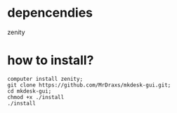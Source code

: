 # depencendies
  zenity
# how to install?
```
computer install zenity;
git clone https://github.com/MrDraxs/mkdesk-gui.git;
cd mkdesk-gui;
chmod +x ./install
./install
```
